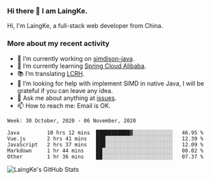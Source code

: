 ### Hi there 👋 I am LaingKe.

Hi, I'm LaingKe, a full-stack web developer from China.

### More about my recent activity

- 🔭 I’m currently working on [simdjson-java](https://github.com/laingke/simdjson-java).
- 🌱 I’m currently learning [Spring Cloud Alibaba](https://github.com/alibaba/spring-cloud-alibaba).
- :books: I’m translating [LCRH](https://github.com/LCTT/LCRH).
- 🤔 I’m looking for help with implement SIMD in native Java, I will be grateful if you can leave any idea.
- 💬 Ask me about anything at [issues](https://github.com/laingke/laingke/issues).
- 📫 How to reach me: Email is OK.

<!--START_SECTION:waka-->
```text
Week: 30 October, 2020 - 06 November, 2020

Java         10 hrs 12 mins  ███████████▓░░░░░░░░░░░░░   46.95 % 
Vue.js       2 hrs 41 mins   ███░░░░░░░░░░░░░░░░░░░░░░   12.39 % 
JavaScript   2 hrs 37 mins   ███░░░░░░░░░░░░░░░░░░░░░░   12.09 % 
Markdown     1 hr 44 mins    ██░░░░░░░░░░░░░░░░░░░░░░░   08.02 % 
Other        1 hr 36 mins    ██░░░░░░░░░░░░░░░░░░░░░░░   07.37 % 
```
<!--END_SECTION:waka-->

![LaingKe's GitHub Stats](https://github-readme-stats.vercel.app/api?username=laingke&show_icons=true&theme=nightowl&count_private=true)
